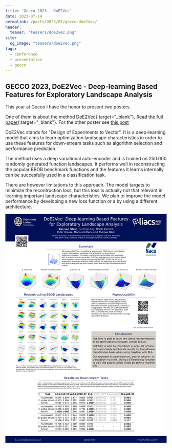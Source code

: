 ```yaml
---
title: 'Gecco 2023 - DoE2Vec'
date: 2023-07-14
permalink: /posts/2023/07/gecco-doe2vec/
header:
  teaser: "teasers/doe2vec.png"
site:
  og_image: "teasers/doe2vec.png"
tags:
  - conference
  - presentation
  - gecco
---
```



## GECCO 2023, DoE2Vec - Deep-learning Based Features for Exploratory Landscape Analysis


This year at Gecco I have the honor to present two posters.

One of them is about the method [DoE2Vec](https://github.com/Basvanstein/doe2vec){:target="_blank"}, [Read the full paper](https://arxiv.org/abs/2304.01219){:target="_blank"}. For the other poster see [this post](https://nikivanstein.nl/posts/2023/07/gecco-deep-bias/)

DoE2Vec stands for "Design of Experiments to Vector". It is a deep-learning model that aims to learn optimization landscape characteristics in order to use these features for down-stream tasks such as algorithm selection and performance prediction.

The method uses a deep variational auto-encoder and is trained on 250.000 randomly generated function landscapes. It performs well in reconstructing the popular BBOB benchmark functions and the features it learns internally can be succesfully used in a classification task.

There are however limitations to this approach. The model targets to minimize the recontruction loss, but this loss is actually not that relevant in learning important landscape characteristics. We plan to improve the model performance by developing a new loss function or a by using a different architecture.

![](../files/GECCO_Doe2Vec_Poster_submitted.jpg)